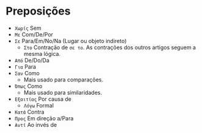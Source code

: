 # Preposições

-   `Χωρίς` Sem
-   `Με` Com/De/Por
-   `Σε` Para/Em/No/Na (Lugar ou objeto indireto)
    -   `Στο` Contração de `σε το`. As contrações dos outros artigos seguem a mesma lógica.
-   `Από` De/Do/Da
-   `Για` Para
-   `Σαν` Como
    -   Mais usado para comparações.
-   `Όπως` Como
    -   Mais usado para similaridades.
-   `Εξαιτίας` Por causa de
    -   `Λόγω` Formal
-   `Κατά` Contra
-   `Προς` Em direção a/Para
-   `Αντί` Ao invés de
